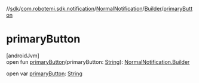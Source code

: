 //[sdk](../../../../index.md)/[com.robotemi.sdk.notification](../../index.md)/[NormalNotification](../index.md)/[Builder](index.md)/[primaryButton](primary-button.md)

# primaryButton

[androidJvm]\
open fun [primaryButton](primary-button.md)(primaryButton: [String](https://docs.oracle.com/javase/8/docs/api/java/lang/String.html)): [NormalNotification.Builder](index.md)

open var [primaryButton](primary-button.md): [String](https://docs.oracle.com/javase/8/docs/api/java/lang/String.html)
